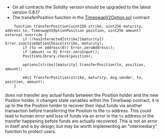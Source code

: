 -  On all contracts the Solidity version should be upgraded to the latest version 0.8.17
-  The transferPosition function in the [TimeswapV2Option.sol](https://github.com/code-423n4/2023-01-timeswap/blob/main/packages/v2-option/src/TimeswapV2Option.sol) contract 
```    /// @inheritdoc ITimeswapV2Option
    function transferPosition(uint256 strike, uint256 maturity, address to, TimeswapV2OptionPosition position, uint256 amount) external override {
        if (!hasInteracted[strike][maturity]) Error.inactiveOptionChoice(strike, maturity);
        if (to == address(0)) Error.zeroAddress();
        if (amount == 0) Error.zeroInput();
        PositionLibrary.check(position);

        options[strike][maturity].transferPosition(to, position, amount);

        emit TransferPosition(strike, maturity, msg.sender, to, position, amount);
    } 
``` 
does not transfer any actual funds between the Position holder and the new Postion holder, it changes state variables within the TimeSwap contract, it is up to the the Position holder to recover their input funds via another transaction before transferring the Position to the ``to`` address. This could lead to human error and loss of funds via an error in the ```to``` address or the transfer happening before funds are actually recovered. This is not an error in itself and is by design, but may be worth implementing an "intermediary" function to protect users.